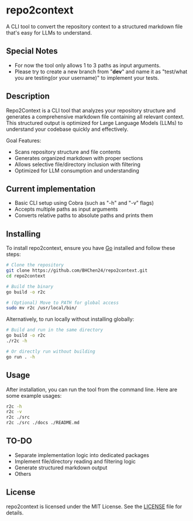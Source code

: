 # repo2context

A CLI tool to convert the repository context to a structured markdown file that's easy for LLMs to understand.

## Special Notes

- For now the tool only allows 1 to 3 paths as input arguments.
- Please try to create a new branch from "**dev**" and name it as "test/what you are testing(or your username)" to implement your tests. 

## Description

Repo2Context is a CLI tool that analyzes your repository structure and generates a comprehensive markdown file containing all relevant context. This structured output is optimized for Large Language Models (LLMs) to understand your codebase quickly and effectively.

Goal Features:

- Scans repository structure and file contents
- Generates organized markdown with proper sections
- Allows selective file/directory inclusion with filtering
- Optimized for LLM consumption and understanding

## Current implementation

- Basic CLI setup using Cobra (such as "-h" and "-v" flags)
- Accepts multiple paths as input arguments
- Converts relative paths to absolute paths and prints them

## Installing

To install repo2context, ensure you have [Go](https://go.dev/) installed and follow these steps:

```bash
# Clone the repository
git clone https://github.com/BHChen24/repo2context.git
cd repo2context

# Build the binary
go build -o r2c

# (Optional) Move to PATH for global access
sudo mv r2c /usr/local/bin/
```

Alternatively, to run locally without installing globally:

```bash
# Build and run in the same directory
go build -o r2c
./r2c -h

# Or directly run without building
go run . -h
```

## Usage

After installation, you can run the tool from the command line. Here are some example usages:

```bash
r2c -h
r2c -v
r2c ./src
r2c ./src ./docs ./README.md
```

## TO-DO

- Separate implementation logic into dedicated packages
- Implement file/directory reading and filtering logic
- Generate structured markdown output
- Others

## License

repo2context is licensed under the MIT License. See the [LICENSE](LICENSE) file for details.
